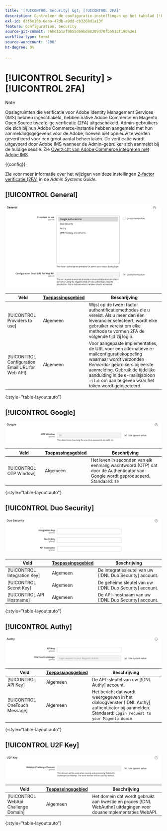 ```yaml
---
title: '[!UICONTROL Security] &gt; [!UICONTROL 2FA]'
description: Controleer de configuratie-instellingen op het tabblad [!UICONTROL Security] &gt; [!UICONTROL 2FA] pagina van de Commerce Admin.
exl-id: d3f6e16b-6eba-47db-a9dd-cb3268d1a13f
feature: Configuration, Security
source-git-commit: 76bd1b1af9b55d69bd98209d70fb5518f190a3e1
workflow-type: tm+mt
source-wordcount: '280'
ht-degree: 0%

---
```


# [!UICONTROL Security] > [!UICONTROL 2FA]

>[!NOTE]
>
>Opslagruimten die verificatie voor Adobe Identity Management Services (IMS) hebben ingeschakeld, hebben native Adobe Commerce en Magento Open Source tweefelige verificatie (2FA) uitgeschakeld. Admin-gebruikers die zich bij hun Adobe Commerce-instantie hebben aangemeld met hun aanmeldingsgegevens voor de Adobe, hoeven niet opnieuw te worden geverifieerd voor een groot aantal beheertaken. De verificatie wordt uitgevoerd door Adobe IMS wanneer de Admin-gebruiker zich aanmeldt bij de huidige sessie. Zie [Overzicht van Adobe Commerce integreren met Adobe IMS](https://experienceleague.adobe.com/docs/commerce-admin/start/admin/ims/adobe-ims-integration-overview.html).

{{config}}

Zie voor meer informatie over het wijzigen van deze instellingen [2-factor verificatie (2FA)](../../systems/security-two-factor-authentication.md) in de _Admin Systems Guide_.

## [!UICONTROL General]

![Algemeen](./assets/2fa-general.png)<!-- zoom -->

| Veld | [Toepassingsgebied](../../getting-started/websites-stores-views.md#scope-settings) | Beschrijving |
|--- |--- |--- |
| [!UICONTROL Providers to use] | Algemeen | Wijst op de twee-factor authentificatiemethodes die u vereist. Als u meer dan één leverancier selecteert, wordt elke gebruiker vereist om elke methode te vormen 2FA de volgende tijd zij login. |
| [!UICONTROL Configuration Email URL for Web API] | Algemeen | Voor aangepaste implementaties, de URL voor een alternatieve e-mailconfiguratiekoppeling waarnaar wordt verzonden _Beheerder_ gebruikers bij eerste aanmelding. Gebruik de tijdelijke aanduiding in de e-mailsjabloon `:tfat` om aan te geven waar het token wordt geïnjecteerd. |

{:style=&quot;table-layout:auto&quot;}

## [!UICONTROL Google]

![Google](./assets/2fa-google.png)<!-- zoom -->

| Veld | [Toepassingsgebied](../../getting-started/websites-stores-views.md#scope-settings) | Beschrijving |
|--- |--- |--- |
| [!UICONTROL OTP Window] | Algemeen | Het leven in seconden van elk eenmalig wachtwoord (OTP) dat door de Authenticator van Google wordt geproduceerd. Standaard: `30` |

{:style=&quot;table-layout:auto&quot;}

## [!UICONTROL Duo Security]

![Duo Security](./assets/2fa-duo-security.png)<!-- zoom -->

| Veld | [Toepassingsgebied](../../getting-started/websites-stores-views.md#scope-settings) | Beschrijving |
|--- |--- |--- |
| [!UICONTROL Integration Key] | Algemeen | De integratiesleutel van uw [!DNL Duo Security] account. |
| [!UICONTROL Secret Key] | Algemeen | De geheime sleutel van uw [!DNL Duo Security] account. |
| [!UICONTROL API Hostname] | Algemeen | De API-hostnaam van uw [!DNL Duo Security] account. |

{:style=&quot;table-layout:auto&quot;}

## [!UICONTROL Authy]

![Auteur](./assets/2fa-authy.png)<!-- zoom -->

| Veld | [Toepassingsgebied](../../getting-started/websites-stores-views.md#scope-settings) | Beschrijving |
|--- |--- |--- |
| [!UICONTROL API Key] | Algemeen | De API-sleutel van uw [!DNL Authy] account. |
| [!UICONTROL OneTouch Message] | Algemeen | Het bericht dat wordt weergegeven in het dialoogvenster [!DNL Authy] authenticator bij aanmelden. Standaard: `Login request to your Magento Admin` |

{:style=&quot;table-layout:auto&quot;}

## [!UICONTROL U2F Key]

![U2F-sleutel](./assets/2fa-u2f-key.png)<!-- zoom -->

| Veld | [Toepassingsgebied](../../getting-started/websites-stores-views.md#scope-settings) | Beschrijving |
|--- |--- |--- |
| [!UICONTROL WebApi Challenge Domain] | Algemeen | Het domein dat wordt gebruikt aan kwestie en proces [!DNL WebAuthn] uitdagingen voor douaneimplementaties WebAPI. |

{:style=&quot;table-layout:auto&quot;}

